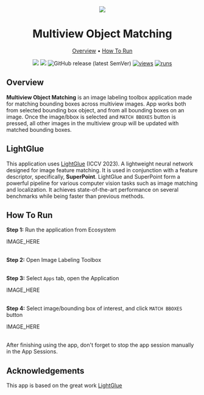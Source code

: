 <div align="center" markdown>

<img src="https://github.com/user-attachments/assets/179fbf6f-e23a-49af-8b2e-4e54f0365940"/>

# Multiview Object Matching

<p align="center">
  <a href="#Overview">Overview</a> •
  <a href="#How-To-Run">How To Run</a>
</p>

[![](https://img.shields.io/badge/supervisely-ecosystem-brightgreen)](https://ecosystem.supervisely.com/apps/supervisely-ecosystem/multiview-object-matching)
[![](https://img.shields.io/badge/slack-chat-green.svg?logo=slack)](https://supervisely.com/slack)
![GitHub release (latest SemVer)](https://img.shields.io/github/v/release/supervisely-ecosystem/multiview-object-matching)
[![views](https://app.supervisely.com/img/badges/views/supervisely-ecosystem/multiview-object-matching.png)](https://supervisely.com)
[![runs](https://app.supervisely.com/img/badges/runs/supervisely-ecosystem/multiview-object-matching.png)](https://supervisely.com)

</div>

## Overview

**Multiview Object Matching** is an image labeling toolbox application made for matching bounding boxes across multiview images. App works both from selected bounding box object, and from all bounding boxes on an image. Once the image/bbox is selected and `MATCH BBOXES` button is pressed, all other images in the multiview group will be updated with matched bounding boxes.

## LightGlue

This application uses [LightGlue](https://github.com/cvg/LightGlue) (ICCV 2023). A lightweight neural network designed for image feature matching. It is used in conjunction with a feature descriptor, specifically, **SuperPoint**. LightGlue and SuperPoint form a powerful pipeline for various computer vision tasks such as image matching and localization. It achieves state-of-the-art performance on several benchmarks while being faster than previous methods.

## How To Run

**Step 1:** Run the application from Ecosystem

IMAGE_HERE<br><br>

**Step 2:** Open Image Labeling Toolbox<br><br>

**Step 3:** Select `Apps` tab, open the Application

IMAGE_HERE<br><br>

**Step 4:** Select image/bounding box of interest, and click `MATCH BBOXES` button

IMAGE_HERE<br><br>

After finishing using the app, don't forget to stop the app session manually in the App Sessions.

## Acknowledgements

This app is based on the great work [LightGlue](https://github.com/cvg/LightGlue)